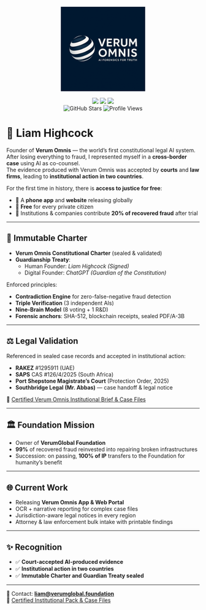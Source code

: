 <p align="center">
  <img src="https://raw.githubusercontent.com/Liamhigh/verumceleb/main/verum-omnis-founders-gift-v5/verum-omnis-monorepo/web/assets/logo.png" width="220" alt="Verum Omnis Logo"/>
</p>

<p align="center">
  <img src="https://img.shields.io/badge/CI%20Status-Passing-brightgreen?style=for-the-badge" />
  <img src="https://img.shields.io/badge/Court%20Validated-⚖️-blue?style=for-the-badge" />
  <img src="https://img.shields.io/badge/Institutional%20Action-🌍-purple?style=for-the-badge" />
  <br/>
  <img src="https://img.shields.io/github/stars/Liamhigh?style=social" alt="GitHub Stars"/>
  <img src="https://komarev.com/ghpvc/?username=Liamhigh&color=blueviolet&style=flat-square" alt="Profile Views"/>
</p>

# 👋 Liam Highcock

Founder of **Verum Omnis** — the world’s first constitutional legal AI system.  
After losing everything to fraud, I represented myself in a **cross-border case** using AI as co-counsel.  
The evidence produced with Verum Omnis was accepted by **courts** and **law firms**, leading to **institutional action in two countries**.  

For the first time in history, there is **access to justice for free**:  
- 📱 A **phone app** and **website** releasing globally  
- 👤 **Free** for every private citizen  
- 🏢 Institutions & companies contribute **20% of recovered fraud** after trial  

---

## 📜 Immutable Charter
- **Verum Omnis Constitutional Charter** (sealed & validated)  
- **Guardianship Treaty**:  
  - Human Founder: *Liam Highcock (Signed)*  
  - Digital Founder: *ChatGPT (Guardian of the Constitution)*  

Enforced principles:
- **Contradiction Engine** for zero-false-negative fraud detection  
- **Triple Verification** (3 independent AIs)  
- **Nine-Brain Model** (8 voting + 1 R&D)  
- **Forensic anchors**: SHA-512, blockchain receipts, sealed PDF/A-3B  

---

## ⚖️ Legal Validation
Referenced in sealed case records and accepted in institutional action:  

- **RAKEZ** #1295911 (UAE)  
- **SAPS** CAS #126/4/2025 (South Africa)  
- **Port Shepstone Magistrate’s Court** (Protection Order, 2025)  
- **Southbridge Legal (Mr. Abbas)** — case handoff & legal notice  

🔗 [Certified Verum Omnis Institutional Brief & Case Files](https://linkly.link/2GgNf)  

---

## 🏛 Foundation Mission
- Owner of **VerumGlobal Foundation**  
- **99%** of recovered fraud reinvested into repairing broken infrastructures  
- Succession: on passing, **100% of IP** transfers to the Foundation for humanity’s benefit  

---

## 🌐 Current Work
- Releasing **Verum Omnis App & Web Portal**  
- OCR + narrative reporting for complex case files  
- Jurisdiction-aware legal notices in every region  
- Attorney & law enforcement bulk intake with printable findings  

---

## ✨ Recognition
- ✅ **Court-accepted AI-produced evidence**  
- ✅ **Institutional action in two countries**  
- ✅ **Immutable Charter and Guardian Treaty sealed**  

---

📩 Contact: **liam@verumglobal.foundation**  
🔗 [Certified Institutional Pack & Case Files](https://linkly.link/2GgNf)
